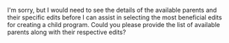 I'm sorry, but I would need to see the details of the available parents and their specific edits before I can assist in selecting the most beneficial edits for creating a child program. Could you please provide the list of available parents along with their respective edits?